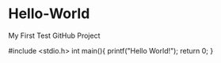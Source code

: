 # Hello-World
My First Test GitHub Project


#include <stdio.h>
int main(){
  printf("Hello World!");
  return 0;
}
